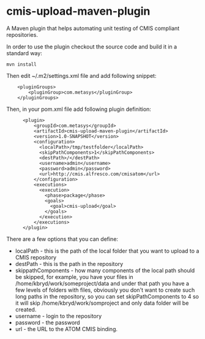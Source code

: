 cmis-upload-maven-plugin
========================

A Maven plugin that helps automating unit testing of CMIS compliant repositories.

In order to use the plugin checkout the source code and build it in a standard way:

`mvn install`

Then edit ~/.m2/settings.xml file and add following snippet:

```
    <pluginGroups>
        <pluginGroup>com.metasys</pluginGroup>
    </pluginGroups>
```

Then, in your pom.xml file add following plugin definition:

```            
      <plugin>
          <groupId>com.metasys</groupId>
          <artifactId>cmis-upload-maven-plugin</artifactId>
          <version>1.0-SNAPSHOT</version>
          <configuration>
            <localPath>/tmp/testfolder</localPath>
            <skipPathComponents>1</skipPathComponents>
            <destPath>/</destPath>
            <username>admin</username>
            <password>admin</password>
            <url>http://cmis.alfresco.com/cmisatom</url>
          </configuration>
          <executions>
            <execution>
              <phase>package</phase>
              <goals>
                <goal>cmis-upload</goal>
              </goals>
            </execution>
          </executions>
      </plugin>
```

There are a few options that you can define:

* localPath - this is the path of the local folder that you want to upload to a CMIS repository
* destPath - this is the path in the repository
* skippathComponents - how many components of the local path should be skipped, for example, you have your files in
/home/kbryd/work/someproject/data and under that path you have a few levels of folders with files, obviously you
don't want to create such long paths in the repository, so you can set skipPathComponents to 4 so it will skip
/home/kbryd/work/somproject and only data folder will be created.
* username - login to the repository
* password - the password
* url - the URL to the ATOM CMIS binding.


